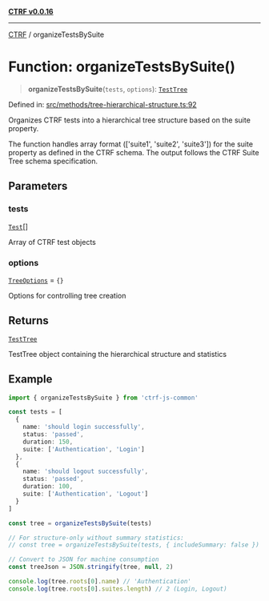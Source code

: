 [**CTRF v0.0.16**](../README.md)

***

[CTRF](../README.md) / organizeTestsBySuite

# Function: organizeTestsBySuite()

> **organizeTestsBySuite**(`tests`, `options`): [`TestTree`](../interfaces/TestTree.md)

Defined in: [src/methods/tree-hierarchical-structure.ts:92](https://github.com/ctrf-io/ctrf-core-js/blob/main/src/methods/tree-hierarchical-structure.ts#L92)

Organizes CTRF tests into a hierarchical tree structure based on the suite property.

The function handles array format (['suite1', 'suite2', 'suite3']) for the suite property
as defined in the CTRF schema. The output follows the CTRF Suite Tree schema specification.

## Parameters

### tests

[`Test`](../interfaces/Test.md)[]

Array of CTRF test objects

### options

[`TreeOptions`](../interfaces/TreeOptions.md) = `{}`

Options for controlling tree creation

## Returns

[`TestTree`](../interfaces/TestTree.md)

TestTree object containing the hierarchical structure and statistics

## Example

```typescript
import { organizeTestsBySuite } from 'ctrf-js-common'

const tests = [
  {
    name: 'should login successfully',
    status: 'passed',
    duration: 150,
    suite: ['Authentication', 'Login']
  },
  {
    name: 'should logout successfully',
    status: 'passed',
    duration: 100,
    suite: ['Authentication', 'Logout']
  }
]

const tree = organizeTestsBySuite(tests)

// For structure-only without summary statistics:
// const tree = organizeTestsBySuite(tests, { includeSummary: false })

// Convert to JSON for machine consumption
const treeJson = JSON.stringify(tree, null, 2)

console.log(tree.roots[0].name) // 'Authentication'
console.log(tree.roots[0].suites.length) // 2 (Login, Logout)
```
